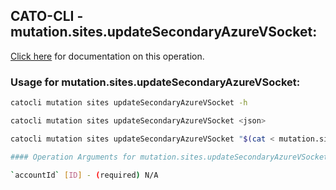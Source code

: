 
## CATO-CLI - mutation.sites.updateSecondaryAzureVSocket:
[Click here](https://api.catonetworks.com/documentation/#mutation-mutation.sites.updateSecondaryAzureVSocket) for documentation on this operation.

### Usage for mutation.sites.updateSecondaryAzureVSocket:

```bash
catocli mutation sites updateSecondaryAzureVSocket -h

catocli mutation sites updateSecondaryAzureVSocket <json>

catocli mutation sites updateSecondaryAzureVSocket "$(cat < mutation.sites.updateSecondaryAzureVSocket.json)"

#### Operation Arguments for mutation.sites.updateSecondaryAzureVSocket ####

`accountId` [ID] - (required) N/A    
